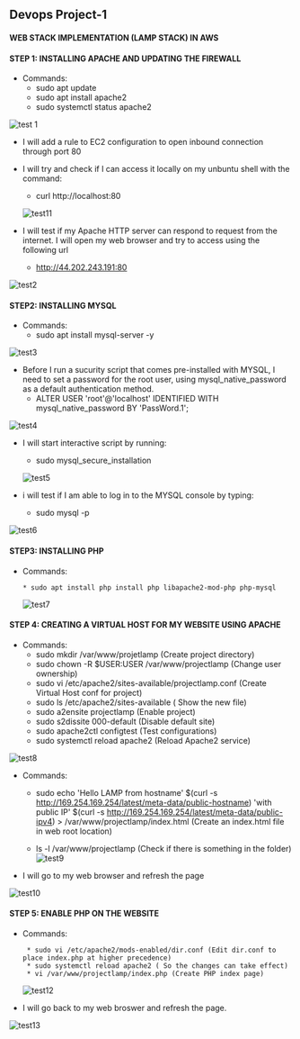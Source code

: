 
## Devops Project-1
#### WEB STACK IMPLEMENTATION (LAMP STACK) IN AWS
#### STEP 1: INSTALLING APACHE AND UPDATING THE FIREWALL
* Commands:
  * sudo apt update
  * sudo apt install apache2
  * sudo systemctl status apache2
  
![test 1](https://user-images.githubusercontent.com/115363604/198828193-1e72d93d-eec5-49a2-95f0-a350a0b1941b.png)

* I will add a rule to EC2 configuration to open inbound connection through port 80
* I will try and check if I can access it locally on my unbuntu shell with the command:
     * curl http://localhost:80 
  
  ![test11](https://user-images.githubusercontent.com/115363604/198838966-31e51b2e-60de-4f3c-9028-f3c8e8ba2fa1.png)

* I will test if my Apache HTTP server can respond to request from the internet. I will open my web browser and try to access using the following url
    *  http://44.202.243.191:80

![test2](https://user-images.githubusercontent.com/115363604/198828831-66975455-92db-4769-903b-bcb3c89d23a2.png)

#### STEP2: INSTALLING MYSQL
* Commands:
     * sudo apt install mysql-server -y

 ![test3](https://user-images.githubusercontent.com/115363604/198839421-73fbf735-319c-49e5-9dc2-8d5c0084d69e.png)

* Before I run a sucurity script that comes pre-installed with MYSQL, I need to set a password for the root user, using mysql_native_password as a default authentication method.
     * ALTER USER 'root'@'localhost' IDENTIFIED WITH mysql_native_password BY 'PassWord.1';

![test4](https://user-images.githubusercontent.com/115363604/198839721-9bdc6b21-f38c-4d1e-9400-3a0cf520abef.png)
* I will start interactive script by running:
     * sudo mysql_secure_installation
  
  ![test5](https://user-images.githubusercontent.com/115363604/198839842-ffe5f543-1161-4a3e-b760-d9014f08525e.png)

* i will test if I am able to log in to the MYSQL console by typing:
     * sudo mysql -p
 
 ![test6](https://user-images.githubusercontent.com/115363604/198839926-4a5970d4-6f1f-46ae-99bd-cbdd2505a04d.png)
 
 #### STEP3: INSTALLING PHP
 * Commands:
 
       * sudo apt install php install php libapache2-mod-php php-mysql
 
   ![test7](https://user-images.githubusercontent.com/115363604/198840118-2943202a-8927-4297-8d3c-8514837e6eff.png)

#### STEP 4: CREATING A VIRTUAL HOST FOR MY WEBSITE USING APACHE
* Commands:
     * sudo mkdir /var/www/projetlamp (Create project directory)
     * sudo chown -R $USER:USER /var/www/projectlamp (Change user ownership)
     * sudo vi /etc/apache2/sites-available/projectlamp.conf (Create Virtual Host conf for project)
     * sudo ls /etc/apache2/sites-available ( Show the new file) 
     * sudo a2ensite projectlamp (Enable project)
     * sudo s2dissite 000-default (Disable default site)
     * sudo apache2ctl configtest (Test configurations)
     * sudo systemctl reload apache2 (Reload Apache2 service)
   
 ![test8](https://user-images.githubusercontent.com/115363604/198840980-bf7cfd36-cd70-451b-9a57-d5b57babdc7a.png)

* Commands:
     * sudo echo 'Hello LAMP from hostname' $(curl -s http://169.254.169.254/latest/meta-data/public-hostname) 'with public IP' $(curl -s http://169.254.169.254/latest/meta-data/public-ipv4) > /var/www/projectlamp/index.html (Create an index.html file in web root location)
  
     * ls -l /var/www/projectlamp (Check if there is something in the folder)
 ![test9](https://user-images.githubusercontent.com/115363604/198840899-e4873dff-1516-482d-ba78-5eeb54c6758e.png)
 
 * I will go to my web browser and refresh the page
 
 ![test10](https://user-images.githubusercontent.com/115363604/198841238-33f8576f-9ecb-493b-b295-1545c7197926.png)
 
 #### STEP 5: ENABLE PHP ON THE WEBSITE
 * Commands:

        * sudo vi /etc/apache2/mods-enabled/dir.conf (Edit dir.conf to place index.php at higher precedence)
        * sudo systemctl reload apache2 ( So the changes can take effect)
        * vi /var/www/projectlamp/index.php (Create PHP index page)
    
    ![test12](https://user-images.githubusercontent.com/115363604/198841608-39904829-5d44-4779-9915-1c34cbe97b76.png)

* I will go back to my web broswer and refresh the page.

![test13](https://user-images.githubusercontent.com/115363604/198841666-0cddbb1b-63e8-47fc-9e3b-97e3bc8ed229.png)


 
  
